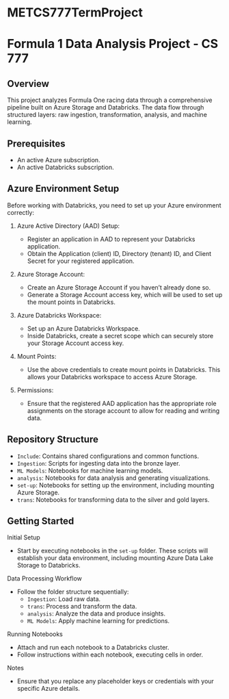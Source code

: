 # METCS777TermProject

# Formula 1 Data Analysis Project - CS 777

## Overview
This project analyzes Formula One racing data through a comprehensive pipeline built on Azure Storage and Databricks. The data flow through structured layers: raw ingestion, transformation, analysis, and machine learning.

## Prerequisites
- An active Azure subscription.
- An active Databricks subscription.

## Azure Environment Setup
Before working with Databricks, you need to set up your Azure environment correctly:

1. Azure Active Directory (AAD) Setup:
   - Register an application in AAD to represent your Databricks application.
   - Obtain the Application (client) ID, Directory (tenant) ID, and Client Secret for your registered application.

2. Azure Storage Account:
   - Create an Azure Storage Account if you haven’t already done so.
   - Generate a Storage Account access key, which will be used to set up the mount points in Databricks.

3. Azure Databricks Workspace:
   - Set up an Azure Databricks Workspace.
   - Inside Databricks, create a secret scope which can securely store your Storage Account access key.

4. Mount Points:
   - Use the above credentials to create mount points in Databricks. This allows your Databricks workspace to access Azure Storage.

5. Permissions:
   - Ensure that the registered AAD application has the appropriate role assignments on the storage account to allow for reading and writing data.

## Repository Structure
- `Include`: Contains shared configurations and common functions.
- `Ingestion`: Scripts for ingesting data into the bronze layer.
- `ML Models`: Notebooks for machine learning models.
- `analysis`: Notebooks for data analysis and generating visualizations.
- `set-up`: Notebooks for setting up the environment, including mounting Azure Storage.
- `trans`: Notebooks for transforming data to the silver and gold layers.

## Getting Started
Initial Setup
- Start by executing notebooks in the `set-up` folder. These scripts will establish your data environment, including mounting Azure Data Lake Storage to Databricks.

Data Processing Workflow
- Follow the folder structure sequentially:
  - `Ingestion`: Load raw data.
  - `trans`: Process and transform the data.
  - `analysis`: Analyze the data and produce insights.
  - `ML Models`: Apply machine learning for predictions.

Running Notebooks
- Attach and run each notebook to a Databricks cluster.
- Follow instructions within each notebook, executing cells in order.

Notes
- Ensure that you replace any placeholder keys or credentials with your specific Azure details.
